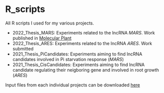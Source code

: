 # R_scripts
All R scripts I used for my various projects.
- 2022_Thesis_MARS: Experiments related to the lncRNA *MARS*. Work published in [Molecular Plant](https://doi.org/10.1016/j.molp.2022.02.007)
- 2022_Thesis_ARES: Experiments related to the lncRNA *ARES*. Work submitted
- 2021_Thesis_PiCandidates: Experiments aiming to find lncRNA candidates involved in Pi starvation response (*MARS*)
- 2021_Thesis_CisCandidates: Experiments aiming to find lncRNA candidate regulating their neigboring gene and involved in root growth (*ARES*)

Input files from each individual projects can be downloaded [here](https://drive.google.com/drive/folders/1wyNggegZyCYGBg_4VjMDzQc7A1GXtp-_?usp=sharing)
